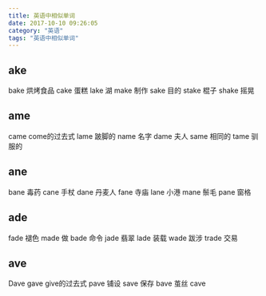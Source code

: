 ```yaml
---
title: 英语中相似单词
date: 2017-10-10 09:26:05
category: "英语"
tags: "英语中相似单词"
---
```


## ake
bake 烘烤食品
cake 蛋糕
lake 湖
make 制作
sake 目的
stake 棍子
shake 摇晃

## ame
came come的过去式
lame 跛脚的
name 名字
dame 夫人
same 相同的
tame 驯服的

## ane
bane 毒药
cane 手杖
dane 丹麦人
fane 寺庙
lane 小港
mane 鬃毛
pane 窗格

## ade
fade 褪色
made 做
bade 命令
jade 翡翠
lade 装载
wade 跋涉
trade 交易

## ave
Dave
gave give的过去式
pave 铺设
save 保存
bave 茧丝
cave
